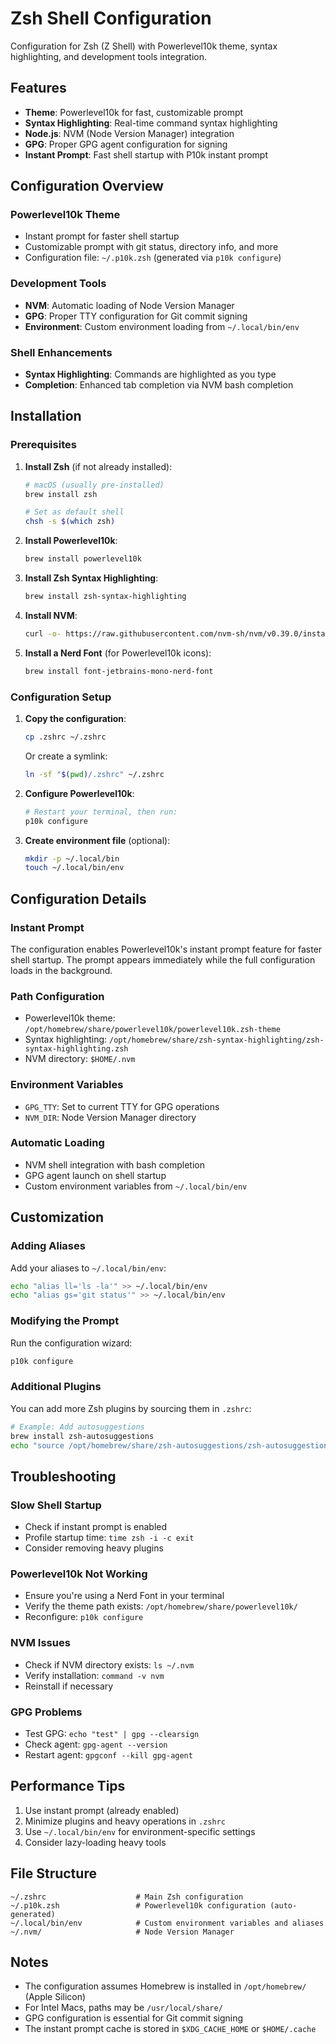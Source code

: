 # Zsh Shell Configuration

Configuration for Zsh (Z Shell) with Powerlevel10k theme, syntax highlighting, and development tools integration.

## Features

- **Theme**: Powerlevel10k for fast, customizable prompt
- **Syntax Highlighting**: Real-time command syntax highlighting
- **Node.js**: NVM (Node Version Manager) integration
- **GPG**: Proper GPG agent configuration for signing
- **Instant Prompt**: Fast shell startup with P10k instant prompt

## Configuration Overview

### Powerlevel10k Theme
- Instant prompt for faster shell startup
- Customizable prompt with git status, directory info, and more
- Configuration file: `~/.p10k.zsh` (generated via `p10k configure`)

### Development Tools
- **NVM**: Automatic loading of Node Version Manager
- **GPG**: Proper TTY configuration for Git commit signing
- **Environment**: Custom environment loading from `~/.local/bin/env`

### Shell Enhancements
- **Syntax Highlighting**: Commands are highlighted as you type
- **Completion**: Enhanced tab completion via NVM bash completion

## Installation

### Prerequisites

1. **Install Zsh** (if not already installed):
   ```bash
   # macOS (usually pre-installed)
   brew install zsh

   # Set as default shell
   chsh -s $(which zsh)
   ```

2. **Install Powerlevel10k**:
   ```bash
   brew install powerlevel10k
   ```

3. **Install Zsh Syntax Highlighting**:
   ```bash
   brew install zsh-syntax-highlighting
   ```

4. **Install NVM**:
   ```bash
   curl -o- https://raw.githubusercontent.com/nvm-sh/nvm/v0.39.0/install.sh | bash
   ```

5. **Install a Nerd Font** (for Powerlevel10k icons):
   ```bash
   brew install font-jetbrains-mono-nerd-font
   ```

### Configuration Setup

1. **Copy the configuration**:
   ```bash
   cp .zshrc ~/.zshrc
   ```

   Or create a symlink:
   ```bash
   ln -sf "$(pwd)/.zshrc" ~/.zshrc
   ```

2. **Configure Powerlevel10k**:
   ```bash
   # Restart your terminal, then run:
   p10k configure
   ```

3. **Create environment file** (optional):
   ```bash
   mkdir -p ~/.local/bin
   touch ~/.local/bin/env
   ```

## Configuration Details

### Instant Prompt
The configuration enables Powerlevel10k's instant prompt feature for faster shell startup. The prompt appears immediately while the full configuration loads in the background.

### Path Configuration
- Powerlevel10k theme: `/opt/homebrew/share/powerlevel10k/powerlevel10k.zsh-theme`
- Syntax highlighting: `/opt/homebrew/share/zsh-syntax-highlighting/zsh-syntax-highlighting.zsh`
- NVM directory: `$HOME/.nvm`

### Environment Variables
- `GPG_TTY`: Set to current TTY for GPG operations
- `NVM_DIR`: Node Version Manager directory

### Automatic Loading
- NVM shell integration with bash completion
- GPG agent launch on shell startup
- Custom environment variables from `~/.local/bin/env`

## Customization

### Adding Aliases
Add your aliases to `~/.local/bin/env`:
```bash
echo "alias ll='ls -la'" >> ~/.local/bin/env
echo "alias gs='git status'" >> ~/.local/bin/env
```

### Modifying the Prompt
Run the configuration wizard:
```bash
p10k configure
```

### Additional Plugins
You can add more Zsh plugins by sourcing them in `.zshrc`:
```bash
# Example: Add autosuggestions
brew install zsh-autosuggestions
echo "source /opt/homebrew/share/zsh-autosuggestions/zsh-autosuggestions.zsh" >> ~/.zshrc
```

## Troubleshooting

### Slow Shell Startup
- Check if instant prompt is enabled
- Profile startup time: `time zsh -i -c exit`
- Consider removing heavy plugins

### Powerlevel10k Not Working
- Ensure you're using a Nerd Font in your terminal
- Verify the theme path exists: `/opt/homebrew/share/powerlevel10k/`
- Reconfigure: `p10k configure`

### NVM Issues
- Check if NVM directory exists: `ls ~/.nvm`
- Verify installation: `command -v nvm`
- Reinstall if necessary

### GPG Problems
- Test GPG: `echo "test" | gpg --clearsign`
- Check agent: `gpg-agent --version`
- Restart agent: `gpgconf --kill gpg-agent`

## Performance Tips

1. Use instant prompt (already enabled)
2. Minimize plugins and heavy operations in `.zshrc`
3. Use `~/.local/bin/env` for environment-specific settings
4. Consider lazy-loading heavy tools

## File Structure

```
~/.zshrc                    # Main Zsh configuration
~/.p10k.zsh                 # Powerlevel10k configuration (auto-generated)
~/.local/bin/env            # Custom environment variables and aliases
~/.nvm/                     # Node Version Manager
```

## Notes

- The configuration assumes Homebrew is installed in `/opt/homebrew/` (Apple Silicon)
- For Intel Macs, paths may be `/usr/local/share/`
- GPG configuration is essential for Git commit signing
- The instant prompt cache is stored in `$XDG_CACHE_HOME` or `$HOME/.cache`
